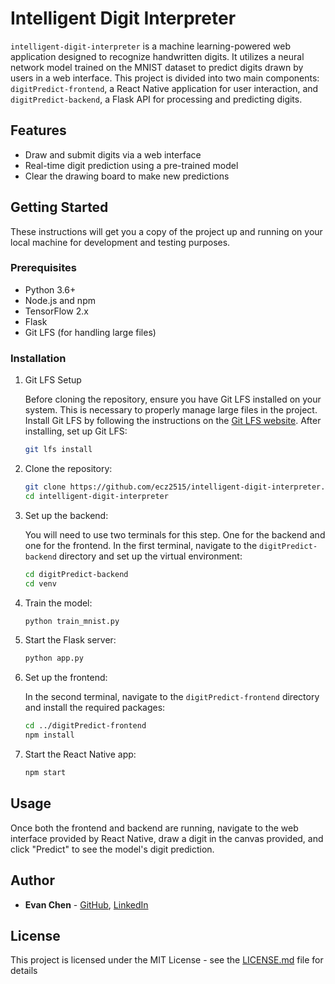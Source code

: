 # Intelligent Digit Interpreter

`intelligent-digit-interpreter` is a machine learning-powered web application designed to recognize handwritten digits. It utilizes a neural network model trained on the MNIST dataset to predict digits drawn by users in a web interface. This project is divided into two main components: `digitPredict-frontend`, a React Native application for user interaction, and `digitPredict-backend`, a Flask API for processing and predicting digits.

## Features

- Draw and submit digits via a web interface
- Real-time digit prediction using a pre-trained model
- Clear the drawing board to make new predictions

## Getting Started

These instructions will get you a copy of the project up and running on your local machine for development and testing purposes.

### Prerequisites

- Python 3.6+
- Node.js and npm
- TensorFlow 2.x
- Flask
- Git LFS (for handling large files)

### Installation

1. Git LFS Setup

    Before cloning the repository, ensure you have Git LFS installed on your system. This is necessary to properly manage large files in the project. Install Git LFS by following the instructions on the [Git LFS website](https://git-lfs.github.com/). After installing, set up Git LFS:

    ```sh
    git lfs install
    ```


2. Clone the repository:

    ```sh
    git clone https://github.com/ecz2515/intelligent-digit-interpreter.git
    cd intelligent-digit-interpreter
    ```

3. Set up the backend:

    You will need to use two terminals for this step. One for the backend and one for the frontend. In the first terminal, navigate to the `digitPredict-backend` directory and set up the virtual environment:

    ```sh
    cd digitPredict-backend
    cd venv
    ```

4. Train the model:

    ```sh
    python train_mnist.py
    ```

5. Start the Flask server:

    ```sh
    python app.py
    ```

6. Set up the frontend:

    In the second terminal, navigate to the `digitPredict-frontend` directory and install the required packages:

    ```sh
    cd ../digitPredict-frontend
    npm install
    ```

7. Start the React Native app:

    ```sh
    npm start
    ```

## Usage

Once both the frontend and backend are running, navigate to the web interface provided by React Native, draw a digit in the canvas provided, and click "Predict" to see the model's digit prediction.

## Author

- **Evan Chen** - [GitHub](https://github.com/ecz2515), [LinkedIn](https://www.linkedin.com/in/evanchen852/)

## License

This project is licensed under the MIT License - see the [LICENSE.md](LICENSE.md) file for details